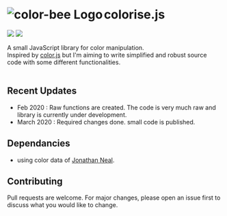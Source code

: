 # colorise.js [<img src="https://github.com/mayuraitavadekar/colorise/blob/master/colorise-icon.png" alt="color-bee Logo" align="left">](https://github.com/mayuraitavadekar/colorise.js)
<img src="https://img.shields.io/badge/github-active-green"/> <img src="https://img.shields.io/badge/version-1.0.1-orange"/>

A small JavaScript library for color manipulation.<br>
Inspired by [color.js](https://github.com/brehaut/color-js) but I'm aiming to write simplified and robust source code with some different functionalities. 
<br/>
<br/>
## Recent Updates

 - Feb 2020 : Raw functions are created. The code is very much raw and library is currently under development.
 - March 2020 : Required changes done. small code is published. 

## Dependancies

- using color data of [Jonathan Neal](https://github.com/jonathantneal).

## Contributing

Pull requests are welcome. For major changes, please open an issue first to discuss what you would like to change.
